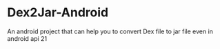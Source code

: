 # Dex2Jar-Android
An android project that can help you to convert Dex file to jar file even in android api 21
